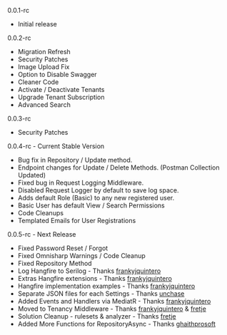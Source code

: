 0.0.1-rc

- Initial release

0.0.2-rc

- Migration Refresh
- Security Patches
- Image Upload Fix
- Option to Disable Swagger
- Cleaner Code
- Activate / Deactivate Tenants
- Upgrade Tenant Subscription
- Advanced Search

0.0.3-rc

- Security Patches

0.0.4-rc - Current Stable Version

- Bug fix in Repository / Update method.
- Endpoint changes for Update / Delete Methods. (Postman Collection Updated)
- Fixed bug in Request Logging Middleware.
- Disabled Request Logger by default to save log space.
- Adds default Role (Basic) to any new registered user.
- Basic User has default View / Search Permissions
- Code Cleanups
- Templated Emails for User Registrations

0.0.5-rc - Next Release

- Fixed Password Reset / Forgot
- Fixed Omnisharp Warnings / Code Cleanup
- Fixed Repository Method
- Log Hangfire to Serilog - Thanks [frankyjquintero](https://github.com/frankyjquintero) 
- Extras Hangfire extensions - Thanks [frankyjquintero](https://github.com/frankyjquintero) 
- Hangfire implementation examples - Thanks [frankyjquintero](https://github.com/frankyjquintero) 
- Separate JSON files for each Settings - Thanks [unchase](https://github.com/unchase) 
- Added Events and Handlers via MediatR - Thanks [frankyjquintero](https://github.com/frankyjquintero) 
- Moved to Tenancy Middleware - Thanks [frankyjquintero](https://github.com/frankyjquintero) & [fretje](https://github.com/fretje)
- Solution Cleanup - rulesets & analyzer - Thanks [fretje](https://github.com/fretje)
- Added More Functions for RepositoryAsync - Thanks [ghaithprosoft](https://github.com/ghaithprosoft)

